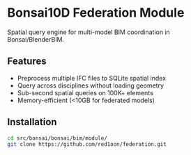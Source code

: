 # Bonsai10D Federation Module

Spatial query engine for multi-model BIM coordination in Bonsai/BlenderBIM.

## Features

- Preprocess multiple IFC files to SQLite spatial index
- Query across disciplines without loading geometry
- Sub-second spatial queries on 100K+ elements
- Memory-efficient (<10GB for federated models)

## Installation

```bash
cd src/bonsai/bonsai/bim/module/
git clone https://github.com/red1oon/federation.git
```
